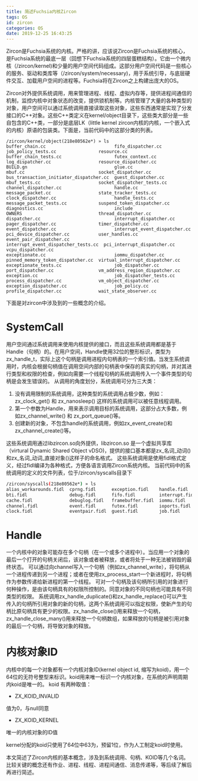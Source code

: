 ```yaml
---
title: 简述Fuchsia内核Zircon
tags: OS
id: zircon
categories: OS
date: 2019-12-25 16:43:25
---
```


Zircon是Fuchsia系统的内核。严格的讲，应该说Zircon是Fuchsia系统的核心，是Fuchsia系统的最底一层（回想下Fuchsia系统的四层蛋糕结构）。它由一个微内核（/zircon/kernel)和少量的用户空间代码组成。这部分用户空间代码是一些核心的服务、驱动和类库等（/zircon/system/necessary)，用于系统引导，与底层硬件交互、加载用户空间的进程等。Fuchsia将在Zircon之上构建出庞大的OS。
<!--more-->
Zircon对外提供系统调用，用来管理进程、线程、虚拟内存等，提供进程间通信的机制，监控内核中对象状态的改变，提供锁机制等。内核管理了大量的各种类型的对象，用户空间可以通过系统调用直接读取这些对象，这些东西通常是实现了分发接口的C++对象。这些C++类定义在kernel/object目录下，这些类大部分是一些自包含的C++类，一部分是底层LK（little kernel zircon内核的内核，一个嵌入式的内核）原语的包装类。下面是，当前代码中的这部分类的列表。
```
/zircon/kernel/object(218e80562e*) » ls
buffer_chain.cc                          fifo_dispatcher.cc                   job_policy_tests.cc                resource.cc
buffer_chain_tests.cc                    futex_context.cc                     log_dispatcher.cc                  resource_dispatcher.cc
BUILD.gn                                 glue.cc                              mbuf.cc                            socket_dispatcher.cc
bus_transaction_initiator_dispatcher.cc  guest_dispatcher.cc                  mbuf_tests.cc                      socket_dispatcher_tests.cc
channel_dispatcher.cc                    handle.cc                            message_packet.cc                  state_tracker_tests.cc
clock_dispatcher.cc                      handle_tests.cc                      message_packet_tests.cc            suspend_token_dispatcher.cc
diagnostics.cc                           include                              OWNERS                             thread_dispatcher.cc
dispatcher.cc                            interrupt_dispatcher.cc              pager_dispatcher.cc                timer_dispatcher.cc
event_dispatcher.cc                      interrupt_event_dispatcher.cc        pci_device_dispatcher.cc           user_handles.cc
event_pair_dispatcher.cc                 interrupt_event_dispatcher_tests.cc  pci_interrupt_dispatcher.cc        vcpu_dispatcher.cc
exceptionate.cc                          iommu_dispatcher.cc                  pinned_memory_token_dispatcher.cc  virtual_interrupt_dispatcher.cc
exceptionate_tests.cc                    job_dispatcher.cc                    port_dispatcher.cc                 vm_address_region_dispatcher.cc
exception.cc                             job_dispatcher_tests.cc              process_dispatcher.cc              vm_object_dispatcher.cc
exception_dispatcher.cc                  job_policy.cc                        profile_dispatcher.cc              wait_state_observer.cc
```
下面是对zircon中涉及到的一些概念的介绍。
# SystemCall
用户空间通过系统调用来使用内核提供的接口，而且这些系统调用都是基于Handle（句柄）的。在用户空间，Handle使用32位的整形标识，类型为zx_handle_t，实际上这个句柄是调用进程内句柄表的一个索引值。当发生系统调用时，内核会根据句柄值在调用空间内部的句柄表中保存的真实的句柄，并对其进行类型和权限的检查，例如向需要一个线程句柄的系统调用传入一个事件类型的句柄是会发生错误的。
从调用的角度划分，系统调用可分为三大类：

1. 没有调用限制的系统调用，这种类型的系统调用占极少数，例如：zx_clock_get() 和 zx_nanosleep() 这样的系统调用可以被任意线程调用。
2. 第一个参数为Handle，用来表示调用目标的系统调用，这部分占大多数，例如zx_channel_write() 和 zx_port_queue()等。
3. 创建新的对象，不包含handle的系统调用，例如zx_event_create()和zx_channel_create()等。

这些系统调用通过libzircon.so向外提供，libzircon.so 是一个虚拟共享库（virtural Dynamic Shared Object vDSO)，提供的接口基本都是zx_名词_动词()和zx_名词_动词_直接对象()这样子的命名格式。
这些系统调用是使用fidl格式定义，经过fidl编译为各种格式，方便各语言调用Zircon系统内核。
当前代码中的系统调用的定义的文件列表，位于/zircon/syscalls目录下
```bash
/zircon/syscalls(218e80562e*) » ls
alias_workarounds.fidl  cprng.fidl      exception.fidl    handle.fidl     ktrace.fidl  pager.fidl  process.fidl   socket.fidl   timer.fidl
bti.fidl                debug.fidl      fifo.fidl         interrupt.fidl  misc.fidl    pc.fidl     profile.fidl   syscall.fidl  vcpu.fidl
cache.fidl              debuglog.fidl   framebuffer.fidl  iommu.fidl      mtrace.fidl  pci.fidl    resource.fidl  system.fidl   vmar.fidl
channel.fidl            event.fidl      futex.fidl        ioports.fidl    object.fidl  pmt.fidl    rights.fidl    task.fidl     vmo.fidl
clock.fidl              eventpair.fidl  guest.fidl        job.fidl        OWNERS       port.fidl   smc.fidl       thread.fidl   zx.fidl
```

# Handle
一个内核中的对象可能存在多个句柄（在一个或多个进程中）。当应用一个对象的最后一个打开的句柄关闭后，该对象或者被释放，或者将处于一种无法被销毁的最终状态。
可以通过向channel写入一个句柄（例如zx_channel_write），将句柄从一个进程传递到另一个进程；或者在使用zx_process_start一个新进程时，将句柄作为参数传递给新进程的第一个线程。
可对一个句柄及该句柄所引用的对象进行何种操作，是由该句柄具有的权限所控制的。同意对象的不同句柄也可能具有不同类型的权限。
系统调用zx_handle_duplicate()和zx_handle_replace()可以产生传入的句柄所引用对象的新的句柄，这两个系统调用可以指定权限，使新产生的句柄比原句柄具有更少的权限。zx_handle_close()用来释放一个句柄，zx_handle_close_many()用来释放一个句柄数组，如果释放的句柄是被引用对象的最后一个句柄，将导致对象的释放。

# 内核对象ID
内核中的每一个对象都有一个内核对象ID(kernel object id, 缩写为koid)，用一个64位的无符号整型来标识。koid用来唯一标识一个内核对象，在系统的声明周期内koid是唯一的。
koid 有两种取值：
- ZX_KOID_INVALID

值为0，与null同意

- ZX_KOID_KERNEL

唯一的内核对象的ID值

kernel分配的koid只使用了64位中63为，预留1位，作为人工制定koid时使用。

本文简述了Zircon内核的基本概念，涉及到系统调用、句柄、KOID等几个名词。比较关键的概念还有作业、进程、线程、进程间通信、消息传递等，等后续了解后再进行简述。
